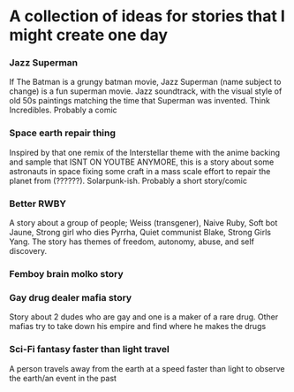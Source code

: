 # A collection of ideas for stories that I might create one day
### Jazz Superman
If The Batman is a grungy batman movie, Jazz Superman (name subject to change) is a fun superman movie. Jazz soundtrack, with the visual style of old 50s paintings matching the time that Superman was invented. Think Incredibles. Probably a comic

### Space earth repair thing
Inspired by that one remix of the Interstellar theme with the anime backing and sample that ISNT ON YOUTBE ANYMORE, this is a story about some astronauts in space fixing some craft in a mass scale effort to repair the planet from (??????). Solarpunk-ish. Probably a short story/comic

### Better RWBY
A story about a group of people; Weiss (transgener), Naive Ruby, Soft bot Jaune, Strong girl who dies Pyrrha, Quiet communist Blake, Strong Girls Yang. The story has themes of freedom, autonomy, abuse, and self discovery.

### Femboy brain molko story

### Gay drug dealer mafia story
Story about 2 dudes who are gay and one is a maker of a rare drug. Other mafias try to take down his empire and find where he makes the drugs

### Sci-Fi fantasy faster than light travel
A person travels away from the earth at a speed faster than light to observe the earth/an event in the past